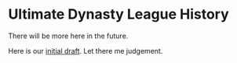 # Ultimate Dynasty League History

There will be more here in the future.

Here is our [initial draft](draft.html). Let there me judgement.